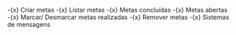 -{x} Criar metas
-{x} Listar metas
    -{x} Metas concluídas
    -{x} Metas abertas
-{x} Marcar/ Desmarcar metas realizadas
-{x} Remover metas
-{x} Sistemas de mensagens